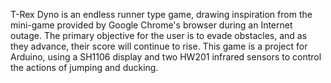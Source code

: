 T-Rex Dyno is an endless runner type game, drawing inspiration from the mini-game provided by Google Chrome's browser during an Internet outage. The primary objective for the user is to evade obstacles, and as they advance, their score will continue to rise.
This game is a project for Arduino, using a SH1106 display and two HW201 infrared sensors to control the actions of jumping and ducking.
